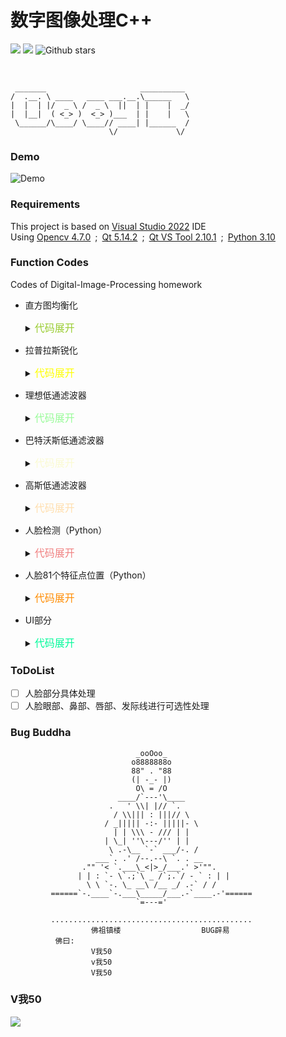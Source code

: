 # 数字图像处理C++


[![ ](https://img.shields.io/badge/%E6%AC%A7%E9%98%B3%E6%96%8C-catchcodes-brightgreen "my_icon")](https://github.com/catchcodes)
[![ ](https://img.shields.io/badge/QQ-%F0%9F%8C%9E%20-yellowgreen "扣扣")](https://wpa.qq.com/msgrd?v=3&uin=1994143440&site=qq&menu=yes&jumpflag=1)
![Github stars](https://img.shields.io/github/stars/catchcodes/DIP_GUI.svg)

</br>

```
 _______                     __________ 
/  .__. \ ____   ____ ___.__.\______   \
|  |  | |/  _ \ /  _ \  ||  | |    |  _/
|  |__|  ( <_> )  <_> )___  | |    |   \
 \______/\____/ \____// ____| |______  /
                      \/             \/ 
```

### Demo
![Demo](https://github.com/catchcodes/DIP_GUI/blob/master/Resource_Files/demo.gif)

### Requirements

This project is based on [Visual Studio 2022](https://visualstudio.microsoft.com/zh-hans/vs/) IDE</br>
Using [Opencv 4.7.0](https://opencv.org/releases/)&ensp;;&ensp;[Qt 5.14.2](https://download.qt.io/archive/qt/5.14/5.14.2/)&ensp;;&ensp;[Qt VS Tool 2.10.1](https://www.qt.io/blog/qt-vs-tools-for-visual-studio-2022)&ensp;;&ensp;[Python 3.10](https://www.python.org/downloads/)

### Function Codes
Codes of Digital-Image-Processing homework

* 直方图均衡化
  <details>
  <summary><font size="3" color="yellowgreen">代码展开</font></summary>
  <pre><code class="language-cpp">
    // 直方图均衡化的定义
    void HistEqual(Mat& gray, Mat& result)
    {
        // 哈希表统计0~255像素值的个数
        map<int, int>pixelCounter;
        for (int i = 0; i < gray.rows; i++)
        {
            for (int j = 0; j < gray.cols; j++)
            {
                int value = gray.at<uchar>(i, j);
                pixelCounter[value]++;
            }
        }
        //统计0~255像素值的频率，并计算累计频率
        map<int, double> pixel_fre;
        int pixel_sum = gray.cols * gray.rows;
        double cumul_fre = 0;
        for (int i = 0; i < 256; i++)
        {
            // 累计频率 哪些灰度数量多，映射曲线越陡峭，均衡后越均匀
            cumul_fre += double(pixelCounter[i]) / pixel_sum;
            pixel_fre[i] = cumul_fre;
        }
        //根据累计频率进行转换
        for (int i = 0; i < gray.rows; i++)
        {
            for (int j = 0; j < gray.cols; j++)
            {
                int value = gray.at<uchar>(i, j);
                double fre = pixel_fre[value];
                // 原始灰度值乘以累计频率
                result.at<uchar>(i, j) = fre * value;
            }
        }
    }
  </code></pre>
  </details>

* 拉普拉斯锐化
  <details>
  <summary><font size="3" color="yellow">代码展开</font></summary>
  <pre><code class="language-cpp">
    // 默认0填充
    void Laplacian(Mat& gray, Mat& result, int padding)
    {
        //result.convertTo(result, CV_64F);
        Mat gray_buf(gray.rows + 2, gray.cols + 2, gray.depth());
        // 0填充
        if (padding == 0)
        {
            cv::copyMakeBorder(gray, gray_buf, 1, 1, 1, 1, cv::BORDER_CONSTANT);
        }
        // 镜像填充
        else if (padding == 1)
        {
            cv::copyMakeBorder(gray, gray_buf, 1, 1, 1, 1, cv::BORDER_REFLECT);
        }
        for (int i = 0; i < gray.rows; i++)
        {
            for (int j = 0; j < gray.cols; j++)
            {
                // cv::saturate_cast<uchar>()保证范围为0~255
                // 直接访问
                result.at<uchar>(i, j) = cv::saturate_cast<uchar>(gray.at<uchar>(i, j) + 8 * gray_buf.at<uchar>(i + 1, j + 1) - gray_buf.at<uchar>(i, j) - gray_buf.at<uchar>(i, j + 1) - gray_buf.at<uchar>(i, j + 2) \
                    - gray_buf.at<uchar>(i + 1, j) - gray_buf.at<uchar>(i + 1, j + 2) - gray_buf.at<uchar>(i + 2, j) - gray_buf.at<uchar>(i + 2, j + 1) - gray_buf.at<uchar>(i + 2, j + 2));
            }
        }
    }
  </code></pre>
  </details>

* 理想低通滤波器
  <details>
  <summary><font size="3" color=#98FB98>代码展开</font></summary>
  <pre><code class="language-cpp">
	// 理想低通滤波器
	void ILPF(Mat& gray, Mat& result, int fc)
	{
		// 扩展图像矩阵，为2，3，5的倍数时运算速度快
		int m = cv:: getOptimalDFTSize(gray.rows);
		int n = cv::getOptimalDFTSize(gray.cols);
		Mat padded;
		// 零填充
		cv::copyMakeBorder(gray, padded, 0, m - gray.rows, 0, n - gray.cols, cv::BORDER_CONSTANT);
		padded.convertTo(padded, CV_32FC1);
		int row = padded.rows;
		int col = padded.cols;
		if (fc > MIN(row, col))	
			throw "截止频率超出图像范围";
		Mat filter = Mat::zeros(padded.size(), CV_32FC1);
		for (int i = 0; i < row; i++)
		{
			for (int j = 0; j < col; j++)
			{
				double d = sqrt(pow((i - row / 2.0), 2) + pow((j - col / 2.0), 2));
				if (d <= fc)
				{
					filter.at<float>(i, j) = 1;
				}
			}
		}
		// imshow("滤波器", filter);
		// 实部和虚部
		Mat plane[] = {padded, Mat::zeros(padded.size(), CV_32FC1)};
		Mat complexIm;
		merge(plane, 2, complexIm); //合并通道 （把两个矩阵合并为一个2通道的Mat类容器）
		dft(complexIm, complexIm);  //进行傅立叶变换，结果保存在自身
		split(complexIm, plane);    //分离通道
		fftshift(plane[0], plane[1]);
		Mat Real, Imag, BLUR;
		Real = plane[0].mul(filter);
		Imag = plane[1].mul(filter);
		// fftshift(Real, Imag); //效果一样 周期性
		Mat plane1[] = { Real, Imag };
		merge(plane1, 2, BLUR);//实部与虚部合并
		idft(BLUR, BLUR);
		split(BLUR, plane);                     //分离通道，主要获取通道
		magnitude(plane[0], plane[1], result);  //求幅值(模)
		normalize(result, result, 0, 1.0, NORM_MINMAX);  //归一化便于显示
	}
	// 低频移动到中心
	void fftshift(Mat plane0, Mat plane1)
	{
		// -2 : 1111_……_1110
		plane0 = plane0(Rect(0, 0, plane0.cols & -2, plane0.rows & -2));
		int cx = plane0.cols / 2;
		int cy = plane0.rows / 2;
		Mat part1_r(plane0, Rect(0, 0, cx, cy));
		Mat part2_r(plane0, Rect(cx, 0, cx, cy));
		Mat part3_r(plane0, Rect(0, cy, cx, cy));
		Mat part4_r(plane0, Rect(cx, cy, cx, cy));
		Mat temp;
		part1_r.copyTo(temp);  //左上与右下交换位置(实部)
		part4_r.copyTo(part1_r);
		temp.copyTo(part4_r);
		part2_r.copyTo(temp);  //右上与左下交换位置(实部)
		part3_r.copyTo(part2_r);
		temp.copyTo(part3_r);
		Mat part1_i(plane1, Rect(0, 0, cx, cy));  //元素坐标(cx,cy)
		Mat part2_i(plane1, Rect(cx, 0, cx, cy));
		Mat part3_i(plane1, Rect(0, cy, cx, cy));
		Mat part4_i(plane1, Rect(cx, cy, cx, cy));
		part1_i.copyTo(temp);  //左上与右下交换位置(虚部)
		part4_i.copyTo(part1_i);
		temp.copyTo(part4_i);
		part2_i.copyTo(temp);  //右上与左下交换位置(虚部)
		part3_i.copyTo(part2_i);
		temp.copyTo(part3_i);
	}
  </code></pre>
  </details>

* 巴特沃斯低通滤波器
  <details>
  <summary><font size="3" color=#FAFAD2>代码展开</font></summary>
  <pre><code class="language-cpp">
	// 巴特沃斯的滤波器
  	Mat filter = Mat::zeros(padded.size(), CV_32FC1);
	for (int i = 0; i < row; i++)
	{
		//float* data = filter.ptr<float>(i);
		for (int j = 0; j < col; j++)
		{
			float d = sqrt(pow((i - row / 2.0), 2) + pow((j - col / 2.0), 2));
			filter.at<float>(i, j) = 1 / (1 + pow(float(d / fc), 2 * level));
		}
	}
  </code></pre>
  </details>

* 高斯低通滤波器
  <details>
  <summary><font size="3" color=#FFDEAD>代码展开</font></summary>
  <pre><code class="language-cpp">
    // 高斯滤波器
  	Mat filter = Mat::zeros(padded.size(), CV_32FC1);
	for (int i = 0; i < row; i++)
	{
		for (int j = 0; j < col; j++)
		{
			float d = sqrt(pow((i - row / 2.0), 2) + pow((j - col / 2.0), 2));
			filter.at<float>(i, j) = exp(-pow(d, 2) / (2 * pow(fc, 2)));
		}
	}
  </code></pre>
  </details>

* 人脸检测（Python）
  <details>
  <summary><font size="3" color=#F08080>代码展开</font></summary>
  <pre><code class="language-python">
  # HOG人脸检测器寻找人脸
  def find_face(filename):
    face_detector = dlib.get_frontal_face_detector()  # 创建HOG人脸检测器
    image = cv2.imread(filename)
    detected_faces = face_detector(image, 1)
	# 存储人脸矩形框的坐标信息
    location = []
    for i, face_rect in enumerate(detected_faces):
        location.append(face_rect.left())
        location.append(face_rect.top())
        location.append(face_rect.right())
        location.append(face_rect.bottom())
    return location
  </code></pre>
  </details>

* 人脸81个特征点位置（Python）
  <details>
  <summary><font size="3" color=#FF8C00>代码展开</font></summary>
  <pre><code class="language-python">
  def find_face_landmarks(filename):
    # 人脸81个关键点模型位置 
    predictor_model = r"E:\Face_Landmarks\shape_predictor_81_face_landmarks.dat"
    face_detector = dlib.get_frontal_face_detector()  # 创建HOG人脸检测器
    face_pose_predictor = dlib.shape_predictor(predictor_model)  # 创建人脸特征点检测器
    image = cv2.imread(filename)
    detected_faces = face_detector(image, 1)
    mark = []
    for i, face_rect in enumerate(detected_faces):
        pose_landmarks = face_pose_predictor(image, face_rect)  # 获取面部的姿势
        for j in range(81):
		    # 以tuple形式存放到mark列表中，方便C++调用
            mark.append((pose_landmarks.part(j).x, pose_landmarks.part(j).y))            
    return mark
  </code></pre>
  </details>

* UI部分
  <details>
  <summary><font size="3" color=#00FA9A>代码展开</font></summary>
  <pre><code class="language-cpp">
    // 接收并响应拖拽事件
    // 过滤非图片文件
    void DIP_GUI::dragEnterEvent(QDragEnterEvent* event)
    {
        QStringList FileTypes;
        FileTypes.append("jpg");
        FileTypes.append("png");
        FileTypes.append("bmp");
        if (event->mimeData()->hasUrls() && event->mimeData()->urls().count() == 1) 
        {
            // 对象是否可以返回URL列表，并且只有一个
            QFileInfo file(event->mimeData()->urls().at(0).toLocalFile());
            // 在FileTypes查找文件后缀是否符合
            if (FileTypes.contains(file.suffix().toLower())) 
                event->acceptProposedAction();
        }
    }
    // 响应拖拽事件
    void DIP_GUI::dropEvent(QDropEvent* event)
    {
        // 接收文件
        QString url = event->mimeData()->urls().first().toLocalFile();
        if (url.isEmpty()) 
            return;
        // 具体将拿到的数据进行处理
        QImage img;
        img.load(url);
        // 设置图片适应QLabel大小
        img.scaled(ui.originImg->size(), Qt::KeepAspectRatio);
        ui.originImg->setScaledContents(true);
        ui.originImg->setPixmap(QPixmap::fromImage(img));
        // 保存图片路径
        filepath = url.toStdString();
    }
    void DIP_GUI::setupView()
    {
        this->setAcceptDrops(true);    //可以接收图片
    }
    // 连接信号与槽函数
    connect(ui.histbtn, &QPushButton::clicked, this, &DIP_GUI::hist);
    connect(ui.laplacebtn, &QPushButton::clicked, this, &DIP_GUI::laplace);
    connect(ui.ilpfbtn, &QPushButton::clicked, this, &DIP_GUI::ideal);
    connect(ui.blpfbtn, &QPushButton::clicked, this, &DIP_GUI::butter);
    connect(ui.glpfbtn, &QPushButton::clicked, this, &DIP_GUI::gauss);
    connect(ui.face, &QPushButton::clicked, this, &DIP_GUI::fac);
    // Lamda表达式
    connect(ui.fc_i, &QSpinBox::editingFinished, this, [&]() {fc = ui.fc_i->value(); });
    connect(ui.fc_b, &QSpinBox::editingFinished, this, [&]() {fc = ui.fc_b->value(); });
    connect(ui.fc_g, &QSpinBox::editingFinished, this, [&]() {fc = ui.fc_g->value(); });

  </code></pre>
  </details>

### ToDoList
- [ ] 人脸部分具体处理 
- [ ] 人脸眼部、鼻部、唇部、发际线进行可选性处理
    
### Bug Buddha

```
                            _ooOoo_
                           o8888888o
                           88" . "88
                           (| -_- |)
                            O\ = /O
                        ____/`---'\____
                      .   ' \\| |// `.
                       / \\||| : |||// \
                     / _||||| -:- |||||- \
                       | | \\\ - /// | |
                     | \_| ''\---/'' | |
                      \ .-\__ `-` ___/-. /
                   ___`. .' /--.--\ `. . __
                ."" '< `.___\_<|>_/___.' >'"".
               | | : `- \`.;`\ _ /`;.`/ - ` : | |
                 \ \ `-. \_ __\ /__ _/ .-` / /
         ======`-.____`-.___\_____/___.-`____.-'======
                            `=---='

         .............................................
                  佛祖镇楼                  BUG辟易
          佛曰:
                  V我50
                  v我50
                  V我50
```

### V我50
![ ](https://github.com/catchcodes/DIP_GUI/blob/master/Resource_Files/wechatPay.png "Vivo50")
